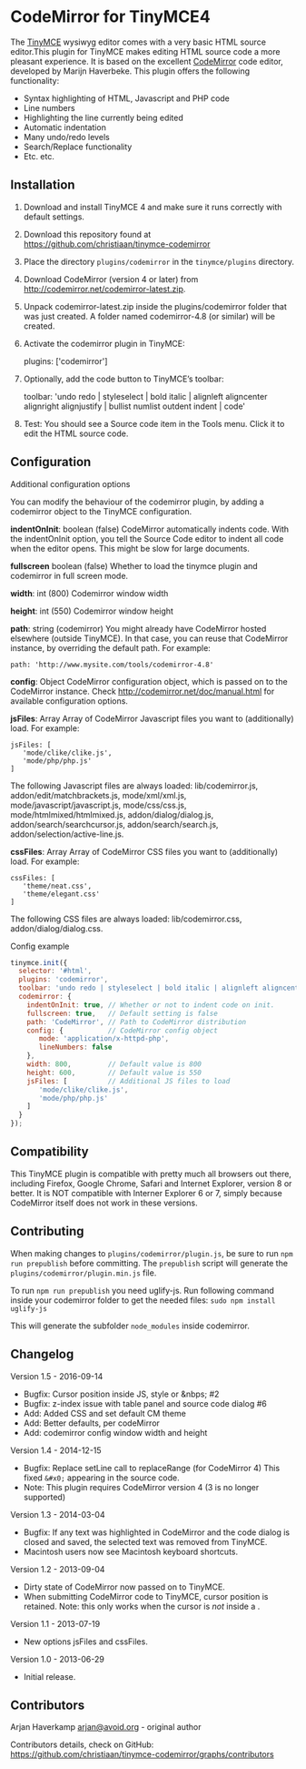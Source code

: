 CodeMirror for TinyMCE4
=======================

The [TinyMCE][] wysiwyg editor comes with a very basic HTML source editor.This
plugin for TinyMCE makes editing HTML source code a more pleasant experience. It
is based on the excellent [CodeMirror][] code editor, developed by Marijn Haverbeke.
This plugin offers the following functionality:

- Syntax highlighting of HTML, Javascript and PHP code
- Line numbers
- Highlighting the line currently being edited
- Automatic indentation
- Many undo/redo levels
- Search/Replace functionality
- Etc. etc.

 [TinyMCE]: http://www.tinymce.com/
 [CodeMirror]: http://codemirror.net/

Installation
------------

1. Download and install TinyMCE 4 and make sure it runs correctly with default settings.
2. Download this repository found at https://github.com/christiaan/tinymce-codemirror
3. Place the directory `plugins/codemirror` in the `tinymce/plugins` directory.
4. Download CodeMirror (version 4 or later) from http://codemirror.net/codemirror-latest.zip.
5. Unpack codemirror-latest.zip inside the plugins/codemirror folder that was
   just created. A folder named codemirror-4.8 (or similar) will be created.
6. Activate the codemirror plugin in TinyMCE:

    plugins: ['codemirror']

7. Optionally, add the code button to TinyMCE’s toolbar:

    toolbar: 'undo redo | styleselect | bold italic | alignleft aligncenter alignright alignjustify | bullist numlist outdent indent | code'

8. Test: You should see a Source code item in the Tools menu. Click it to edit
   the HTML source code.

Configuration
-------------
Additional configuration options

You can modify the behaviour of the codemirror plugin, by adding a codemirror
object to the TinyMCE configuration.

**indentOnInit**: boolean (false) CodeMirror automatically indents code. With
the indentOnInit option, you tell the Source Code editor to indent all code when
the editor opens. This might be slow for large documents.

**fullscreen** boolean (false) Whether to load the tinymce plugin and codemirror
in full screen mode.

**width**: int (800) Codemirror window width

**height**: int (550) Codemirror window height

**path**: string (codemirror) You might already have CodeMirror hosted elsewhere
(outside TinyMCE). In that case, you can reuse that CodeMirror instance, by
overriding the default path. For example:

    path: 'http://www.mysite.com/tools/codemirror-4.8'

**config**: Object CodeMirror configuration object, which is passed on to the
CodeMirror instance. Check http://codemirror.net/doc/manual.html for available
configuration options.

**jsFiles**: Array Array of CodeMirror Javascript files you want to
(additionally) load. For example:

    jsFiles: [
       'mode/clike/clike.js',
       'mode/php/php.js'
    ]

The following Javascript files are always loaded: lib/codemirror.js,
addon/edit/matchbrackets.js, mode/xml/xml.js, mode/javascript/javascript.js,
mode/css/css.js, mode/htmlmixed/htmlmixed.js, addon/dialog/dialog.js,
addon/search/searchcursor.js, addon/search/search.js,
addon/selection/active-line.js.


**cssFiles**: Array Array of CodeMirror CSS files you want to (additionally)
load. For example:

    cssFiles: [
       'theme/neat.css',
       'theme/elegant.css'
    ]

The following CSS files are always loaded: lib/codemirror.css,
addon/dialog/dialog.css.

Config example

```js
tinymce.init({
  selector: '#html',
  plugins: 'codemirror',
  toolbar: 'undo redo | styleselect | bold italic | alignleft aligncenter alignright alignjustify | bullist numlist outdent indent | code',
  codemirror: {
    indentOnInit: true, // Whether or not to indent code on init.
    fullscreen: true,   // Default setting is false
    path: 'CodeMirror', // Path to CodeMirror distribution
    config: {           // CodeMirror config object
       mode: 'application/x-httpd-php',
       lineNumbers: false
    },
    width: 800,         // Default value is 800
    height: 600,        // Default value is 550
    jsFiles: [          // Additional JS files to load
       'mode/clike/clike.js',
       'mode/php/php.js'
    ]
  }
});
```

Compatibility
-------------

This TinyMCE plugin is compatible with pretty much all browsers out there,
including Firefox, Google Chrome, Safari and Internet Explorer, version 8 or
better. It is NOT compatible with Interner Explorer 6 or 7, simply because
CodeMirror itself does not work in these versions.

Contributing
------------
When making changes to `plugins/codemirror/plugin.js`, be sure to run
`npm run prepublish` before committing. The `prepublish` script will generate
the `plugins/codemirror/plugin.min.js` file.

To run `npm run prepublish` you need uglify-js. Run following command inside your codemirror folder to get the needed files:
`sudo npm install uglify-js`

This will generate the subfolder `node_modules` inside codemirror.

Changelog
---------

Version 1.5 - 2016-09-14
- Bugfix: Cursor position inside JS, style or &nbps; #2
- Bugfix: z-index issue with table panel and source code dialog #6
- Add: Added CSS and set default CM theme
- Add: Better defaults, per codeMirror
- Add: codemirror config window width and height

Version 1.4 - 2014-12-15
- Bugfix: Replace setLine call to replaceRange (for CodeMirror 4)
  This fixed `&#x0;` appearing in the source code.
- Note: This plugin requires CodeMirror version 4 (3 is no longer supported)

Version 1.3 - 2014-03-04
- Bugfix: If any text was highlighted in CodeMirror and the code dialog is
  closed and saved, the selected text was removed from TinyMCE.
- Macintosh users now see Macintosh keyboard shortcuts.

Version 1.2 - 2013-09-04
- Dirty state of CodeMirror now passed on to TinyMCE.
- When submitting CodeMirror code to TinyMCE, cursor position is retained.
  Note: this only works when the cursor is *not* inside a <tag>.

Version 1.1 - 2013-07-19
- New options jsFiles and cssFiles.

Version 1.0 - 2013-06-29
- Initial release.

Contributors
------------

Arjan Haverkamp <arjan@avoid.org> - original author

Contributors details, check on GitHub: https://github.com/christiaan/tinymce-codemirror/graphs/contributors